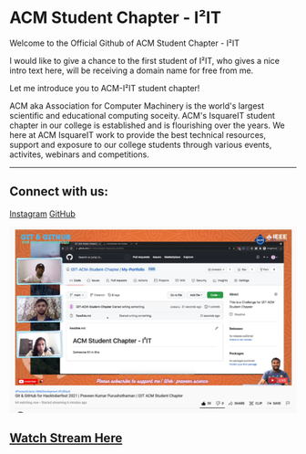 # ACM Student Chapter - I²IT

Welcome to the Official Github of ACM Student Chapter - I²IT

I would like to give a chance to the first student of I²IT, who gives a nice intro text here, will be receiving a domain name for free from me.

Let me introduce you to ACM-I²IT student chapter!

ACM aka Association for Computer Machinery is the world's largest scientific and educational computing soceity. ACM's IsquareIT student chapter in our college is established and is flourishing over the years. We here at ACM IsquareIT work to provide the best technical resources, support and exposure to our college students through various events, activites, webinars and competitions.

---

## Connect with us:
[Instagram](https://instagram.com/i2itacm)
[GitHub](https://github.com/I2IT-ACM-Student-Chapter/My-Portfolio/issues/7)



![StreamImg](Stream.png)

## [Watch Stream Here](https://rb.gy/uigohf)
